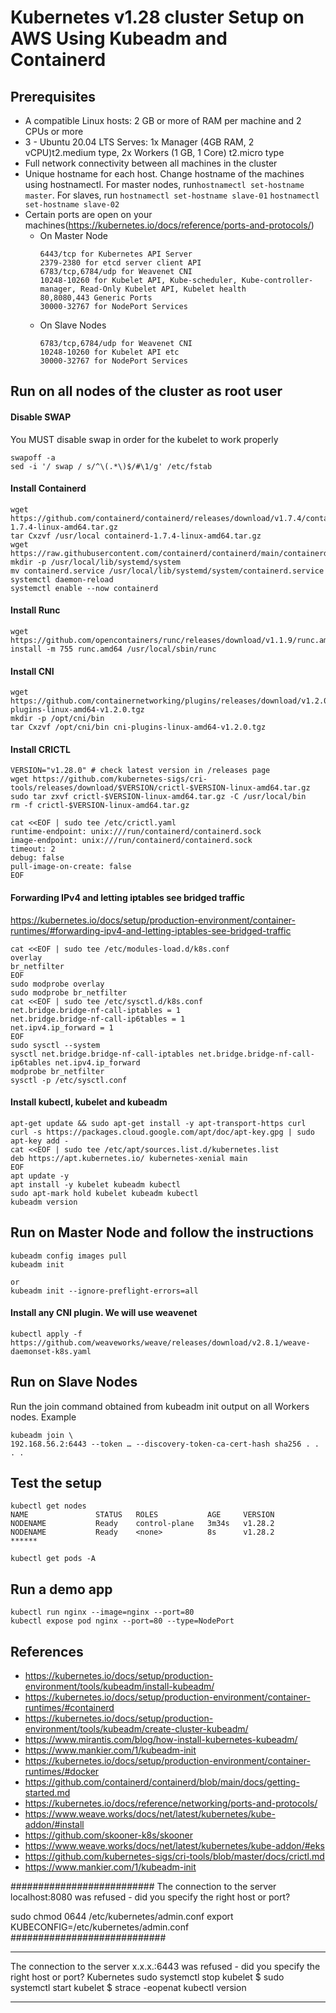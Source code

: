 
# Kubernetes v1.28 cluster Setup on AWS Using Kubeadm and Containerd

## Prerequisites

- A compatible Linux hosts:  2 GB or more of RAM per machine and 2 CPUs or more 
- 3 - Ubuntu 20.04 LTS Serves:  1x Manager (4GB RAM, 2 vCPU)t2.medium type, 2x Workers (1 GB, 1 Core) t2.micro type 
- Full network connectivity between all machines in the cluster 
- Unique hostname for each host. Change hostname of the machines using hostnamectl. For master nodes, run`hostnamectl set-hostname master`. For slaves, run `hostnamectl set-hostname slave-01`  `hostnamectl set-hostname slave-02` 
- Certain ports are open on your machines(https://kubernetes.io/docs/reference/ports-and-protocols/)
  - On Master Node
	```
	6443/tcp for Kubernetes API Server
	2379-2380 for etcd server client API
	6783/tcp,6784/udp for Weavenet CNI
	10248-10260 for Kubelet API, Kube-scheduler, Kube-controller-manager, Read-Only Kubelet API, Kubelet health
	80,8080,443 Generic Ports
	30000-32767 for NodePort Services
	```
  - On Slave Nodes
	```
	6783/tcp,6784/udp for Weavenet CNI
	10248-10260 for Kubelet API etc
	30000-32767 for NodePort Services
	```

## Run on all nodes of the cluster as root user
#### Disable SWAP
You MUST disable swap in order for the kubelet to work properly 
```
swapoff -a
sed -i '/ swap / s/^\(.*\)$/#\1/g' /etc/fstab
```
#### Install Containerd
```
wget https://github.com/containerd/containerd/releases/download/v1.7.4/containerd-1.7.4-linux-amd64.tar.gz
tar Cxzvf /usr/local containerd-1.7.4-linux-amd64.tar.gz
wget https://raw.githubusercontent.com/containerd/containerd/main/containerd.service
mkdir -p /usr/local/lib/systemd/system
mv containerd.service /usr/local/lib/systemd/system/containerd.service
systemctl daemon-reload
systemctl enable --now containerd
```

#### Install Runc
```
wget https://github.com/opencontainers/runc/releases/download/v1.1.9/runc.amd64
install -m 755 runc.amd64 /usr/local/sbin/runc
```

#### Install CNI
```
wget https://github.com/containernetworking/plugins/releases/download/v1.2.0/cni-plugins-linux-amd64-v1.2.0.tgz
mkdir -p /opt/cni/bin
tar Cxzvf /opt/cni/bin cni-plugins-linux-amd64-v1.2.0.tgz
```

#### Install CRICTL
```
VERSION="v1.28.0" # check latest version in /releases page
wget https://github.com/kubernetes-sigs/cri-tools/releases/download/$VERSION/crictl-$VERSION-linux-amd64.tar.gz
sudo tar zxvf crictl-$VERSION-linux-amd64.tar.gz -C /usr/local/bin
rm -f crictl-$VERSION-linux-amd64.tar.gz

cat <<EOF | sudo tee /etc/crictl.yaml
runtime-endpoint: unix:///run/containerd/containerd.sock
image-endpoint: unix:///run/containerd/containerd.sock
timeout: 2
debug: false
pull-image-on-create: false
EOF
```
#### Forwarding IPv4 and letting iptables see bridged traffic
https://kubernetes.io/docs/setup/production-environment/container-runtimes/#forwarding-ipv4-and-letting-iptables-see-bridged-traffic
```
cat <<EOF | sudo tee /etc/modules-load.d/k8s.conf
overlay
br_netfilter
EOF
sudo modprobe overlay
sudo modprobe br_netfilter
cat <<EOF | sudo tee /etc/sysctl.d/k8s.conf
net.bridge.bridge-nf-call-iptables = 1
net.bridge.bridge-nf-call-ip6tables = 1
net.ipv4.ip_forward = 1
EOF
sudo sysctl --system
sysctl net.bridge.bridge-nf-call-iptables net.bridge.bridge-nf-call-ip6tables net.ipv4.ip_forward
modprobe br_netfilter
sysctl -p /etc/sysctl.conf
```

#### Install kubectl, kubelet and kubeadm
```
apt-get update && sudo apt-get install -y apt-transport-https curl
curl -s https://packages.cloud.google.com/apt/doc/apt-key.gpg | sudo apt-key add -
cat <<EOF | sudo tee /etc/apt/sources.list.d/kubernetes.list
deb https://apt.kubernetes.io/ kubernetes-xenial main
EOF
apt update -y
apt install -y kubelet kubeadm kubectl
sudo apt-mark hold kubelet kubeadm kubectl
kubeadm version
```

## Run on Master Node and follow the instructions

```
kubeadm config images pull
kubeadm init

or 
kubeadm init --ignore-preflight-errors=all
```
#### Install any CNI plugin. We will use weavenet
```
kubectl apply -f https://github.com/weaveworks/weave/releases/download/v2.8.1/weave-daemonset-k8s.yaml
```

## Run on Slave Nodes 
Run the join command obtained from kubeadm init output on all Workers nodes. Example
```
kubeadm join \
192.168.56.2:6443 --token … --discovery-token-ca-cert-hash sha256 . . . .
```

## Test the setup
```
kubectl get nodes
NAME               STATUS   ROLES           AGE     VERSION
NODENAME           Ready    control-plane   3m34s   v1.28.2
NODENAME           Ready    <none>          8s      v1.28.2
******
```
```
kubectl get pods -A
```

## Run a demo app
```
kubectl run nginx --image=nginx --port=80 
kubectl expose pod nginx --port=80 --type=NodePort
```

## References
- https://kubernetes.io/docs/setup/production-environment/tools/kubeadm/install-kubeadm/
- https://kubernetes.io/docs/setup/production-environment/container-runtimes/#containerd
- https://kubernetes.io/docs/setup/production-environment/tools/kubeadm/create-cluster-kubeadm/
- https://www.mirantis.com/blog/how-install-kubernetes-kubeadm/
- https://www.mankier.com/1/kubeadm-init
- https://kubernetes.io/docs/setup/production-environment/container-runtimes/#docker
- https://github.com/containerd/containerd/blob/main/docs/getting-started.md
- https://kubernetes.io/docs/reference/networking/ports-and-protocols/
- https://www.weave.works/docs/net/latest/kubernetes/kube-addon/#install
- https://github.com/skooner-k8s/skooner
- https://www.weave.works/docs/net/latest/kubernetes/kube-addon/#eks
- https://github.com/kubernetes-sigs/cri-tools/blob/master/docs/crictl.md
- https://www.mankier.com/1/kubeadm-init

##########################
The connection to the server localhost:8080 was refused - did you specify the right host or port?

sudo chmod 0644 /etc/kubernetes/admin.conf 
export KUBECONFIG=/etc/kubernetes/admin.conf
############################

**************************************
The connection to the server x.x.x.:6443 was refused - did you specify the right host or port? Kubernetes
sudo systemctl stop kubelet
$ sudo systemctl start kubelet
$ strace -eopenat kubectl version
***************************************